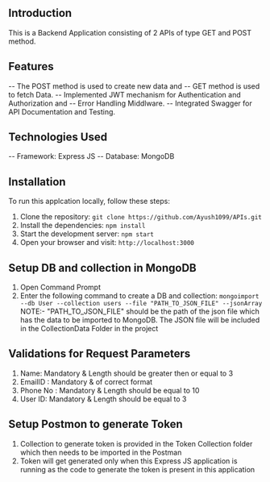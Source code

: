 ## Introduction
This is a Backend Application consisting of 2 APIs of type GET and POST method.

## Features
-- The POST method is used to create new data and 
-- GET method is used to fetch Data.
-- Implemented JWT mechanism for Authentication and Authorization and 
-- Error Handling Middlware.
-- Integrated Swagger for API Documentation and Testing.

## Technologies Used
-- Framework: Express JS
-- Database: MongoDB

## Installation
To run this applcation locally, follow these steps:

1. Clone the repository: `git clone https://github.com/Ayush1099/APIs.git`
2. Install the dependencies: `npm install`
3. Start the development server: `npm start`
4. Open your browser and visit: `http://localhost:3000`

## Setup DB and collection in MongoDB
1. Open Command Prompt
2. Enter the following command to create a DB and collection: `mongoimport --db User --collection users --file "PATH_TO_JSON_FILE" --jsonArray`
   NOTE:- "PATH_TO_JSON_FILE" should be the path of the json file which has the data to be imported to MongoDB.
          The JSON file will be included in the CollectionData Folder in the project

## Validations for Request Parameters
1. Name: Mandatory & Length should be greater then or equal to 3
2. EmailID : Mandatory & of correct format
3. Phone No : Mandatory & Length should be equal to 10
4. User ID: Mandatory & Length should be equal to 3

## Setup Postmon to generate Token
1. Collection to generate token is provided in the Token Collection folder which then needs to be imported in the Postman
2. Token will get generated only when this Express JS application is running as the code to generate the token is present in this application